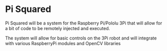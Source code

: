 # Pi Squared

Pi Squared will be a system for the Raspberry Pi/Pololu 3Pi that will allow for a bit of code to be remotely injected and executed.

The system will allow for basic controls on the 3Pi robot and will integrate with various RaspberryPi modules and OpenCV libraries
